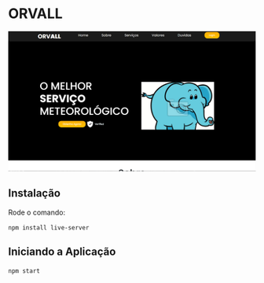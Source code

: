 # ORVALL

![ORVALL](img/orvallsite.png)


## Instalação
Rode o comando:
```
npm install live-server
```
## Iniciando a Aplicação
```
npm start
```
